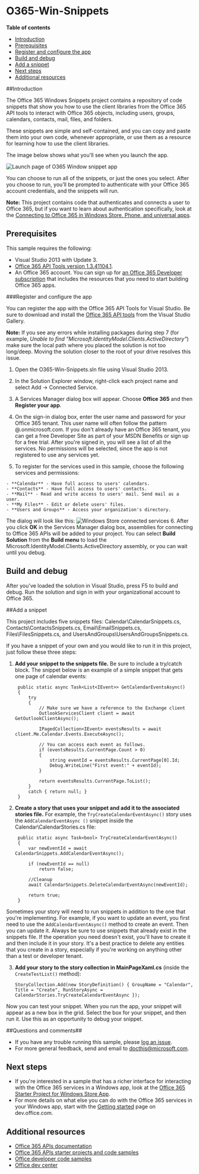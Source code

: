 # O365-Win-Snippets

**Table of contents**

* [Introduction](#introduction)
* [Prerequisites](#prerequisites)
* [Register and configure the app](#register)
* [Build and debug](#build)
* [Add a snippet](#add-a-snippet)
* [Next steps](#next-steps)
* [Additional resources](#additional-resources)

<a name="introduction"></a>
##Introduction

The Office 365 Windows Snippets project contains a repository of code snippets that show you how to use the client libraries from the Office 365 API tools to interact with Office 365 objects, including users, groups, calendars, contacts, mail, files, and folders.

These snippets are simple and self-contained, and you can copy and paste them into your own code, whenever appropriate, or use them as a resource for learning how to use the client libraries.

The image below shows what you'll see when you launch the app.

![](/Readme-images/MainPage.png "Launch page of O365 Window snippet app")

You can choose to run all of the snippets, or just the ones you select. After you choose to run, you’ll be prompted to authenticate with your Office 365 account credentials, and the snippets will run.

**Note:** This project contains code that authenticates and connects a user to Office 365, but if you want to learn about authentication specifically, look at the [Connecting to Office 365 in Windows Store, Phone, and universal apps](https://github.com/OfficeDev/O365-Win-Connect).

<a name="prerequisites"></a>
## Prerequisites ##

This sample requires the following:  
  - Visual Studio 2013 with Update 3.  
  - [Office 365 API Tools version 1.3.41104.1](http://aka.ms/k0534n).  
  - An Office 365 account. You can sign up for [an Office 365 Developer subscription](http://aka.ms/ro9c62) that includes the resources that you need to start building Office 365 apps.
 

<a name="register"></a>
###Register and configure the app

You can register the app with the Office 365 API Tools for Visual Studio. Be sure to download and install the [Office 365 API tools](http://aka.ms/k0534n) from the Visual Studio Gallery.

**Note:** If you see any errors while installing packages during step 7 (for example, *Unable to find "Microsoft.IdentityModel.Clients.ActiveDirectory"*) make sure the local path where you placed the solution is not too long/deep. Moving the solution closer to the root of your drive resolves this issue.

   1. Open the O365-Win-Snippets.sln file using Visual Studio 2013.
   2. In the Solution Explorer window, right-click each project name and select Add -> Connected Service.
   3. A Services Manager dialog box will appear. Choose **Office 365** and then **Register your app**.
   4. On the sign-in dialog box, enter the user name and password for your Office 365 tenant. This user name will often follow the pattern <your-name>@<tenant-name>.onmicrosoft.com. If you don't already have an Office 365 tenant, you can get a free Developer Site as part of your MSDN Benefits or sign up for a free trial. After you're signed in, you will see a list of all the services. No permissions will be selected, since the app is not registered to use any services yet. 
   
   5. To register for the services used in this sample, choose the following services and permissions:

 	- **Calendar** - Have full access to users' calendars.
	- **Contacts** - Have full access to users' contacts.
	- **Mail** - Read and write access to users' mail. Send mail as a user.
	- **My Files** - Edit or delete users' files.
	- **Users and Groups** - Access your organization's directory. 
	

The dialog will look like this:
![](/Readme-images/ConnectedServices.PNG "Windows Store connected services")
   6. After you click **OK** in the Services Manager dialog box, assemblies for connecting to Office 365 APIs will be added to your project. You can select **Build Solution** from the **Build menu** to load the Microsoft.IdentityModel.Clients.ActiveDirectory assembly, or you can wait until you debug.


<a name="build"></a>
## Build and debug ##

After you've loaded the solution in Visual Studio, press F5 to build and debug.
Run the solution and sign in with your organizational account to Office 365.

<a name="add-a-snippet"></a>
##Add a snippet

This project includes five snippets files: Calendar\CalendarSnippets.cs, Contacts\ContactsSnippets.cs, Email\EmailSnippets.cs, Files\FilesSnippets.cs, and UsersAndGroups\UsersAndGroupsSnippets.cs.

If you have a snippet of your own and you would like to run it in this project, just follow these three steps:

1. **Add your snippet to the snippets file.** Be sure to include a try/catch block. The snippet below is an example of a simple snippet that gets one page of calendar events:

        public static async Task<List<IEvent>> GetCalendarEventsAsync()
        {
            try
            {
                // Make sure we have a reference to the Exchange client
                OutlookServicesClient client = await GetOutlookClientAsync();

                IPagedCollection<IEvent> eventsResults = await client.Me.Calendar.Events.ExecuteAsync();

                // You can access each event as follows.
                if (eventsResults.CurrentPage.Count > 0)
                {
                    string eventId = eventsResults.CurrentPage[0].Id;
                    Debug.WriteLine("First event:" + eventId);
                }

                return eventsResults.CurrentPage.ToList();
            }
            catch { return null; }
        }
2. **Create a story that uses your snippet and add it to the associated stories file.** For example, the `TryCreateCalendarEventAsync()` story uses the `AddCalendarEventAsync ()` snippet inside the Calendar\CalendarStories.cs file:

        public static async Task<bool> TryCreateCalendarEventAsync()
        {
            var newEventId = await CalendarSnippets.AddCalendarEventAsync();

            if (newEventId == null)
                return false;

            //Cleanup
            await CalendarSnippets.DeleteCalendarEventAsync(newEventId);

            return true;
        }
Sometimes your story will need to run snippets in addition to the one that you're implementing. For example, if you want to update an event, you first need to use the `AddCalendarEventAsync()` method to create an event. Then you can update it. Always be sure to use snippets that already exist in the snippets file. If the operation you need doesn't exist, you'll have to create it and then include it in your story. It's a best practice to delete any entities that you create in a story, especially if you're working on anything other than a test or developer tenant.

3. **Add your story to the story collection in MainPageXaml.cs** (inside the `CreateTestList()` method):

	`StoryCollection.Add(new StoryDefinition() { GroupName = "Calendar", Title = "Create", RunStoryAsync = CalendarStories.TryCreateCalendarEventAsync });`

Now you can test your snippet. When you run the app, your snippet will appear as a new box in the grid. Select the box for your snippet, and then run it. Use this as an opportunity to debug your snippet.

##Questions and comments##

- If you have any trouble running this sample, please [log an issue](https://github.com/OfficeDev/O365-Win-Snippets/issues).
- For more general feedback, send and email to [docthis@microsoft.com](mailto:docthis@microsoft.com?subject=Feedback%20on%20the%20Office%20365%20Windows%20snippet%20app).


<a name="next-steps"></a>
## Next steps ##

- If you're interested in a sample that has a richer interface for interacting with the Office 365 services in a Windows app, look at the [Office 365 Starter Project for Windows Store App](https://github.com/OfficeDev/O365-Windows-Start).
- For more details on what else you can do with the Office 365 services in your Windows app, start with the [Getting started](http://aka.ms/rpx192) page on dev.office.com.

<a name="additional-resources"></a>
## Additional resources ##

- [Office 365 APIs documentation](http://aka.ms/kbwa5c)
- [Office 365 APIs starter projects and code samples](http://aka.ms/x1kpnz)
- [Office developer code samples](http://aka.ms/afh45z)
- [Office dev center](http://aka.ms/uftrm1)